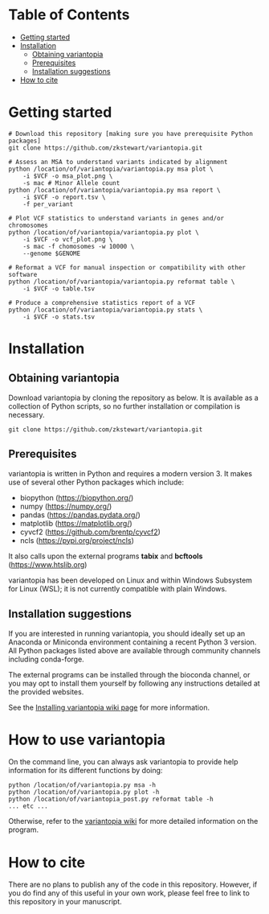 # Table of Contents
- [Getting started](#getting-started)
- [Installation](#installation)
  - [Obtaining variantopia](#obtaining-variantopia)
  - [Prerequisites](#prerequisites)
  - [Installation suggestions](#installation-suggestions)
- [How to cite](#how-to-cite)

# Getting started
```
# Download this repository [making sure you have prerequisite Python packages]
git clone https://github.com/zkstewart/variantopia.git

# Assess an MSA to understand variants indicated by alignment
python /location/of/variantopia/variantopia.py msa plot \
    -i $VCF -o msa_plot.png \
    -s mac # Minor Allele count
python /location/of/variantopia/variantopia.py msa report \
    -i $VCF -o report.tsv \
    -f per_variant

# Plot VCF statistics to understand variants in genes and/or chromosomes
python /location/of/variantopia/variantopia.py plot \
    -i $VCF -o vcf_plot.png \
    -s mac -f chomosomes -w 10000 \
    --genome $GENOME

# Reformat a VCF for manual inspection or compatibility with other software
python /location/of/variantopia/variantopia.py reformat table \
    -i $VCF -o table.tsv

# Produce a comprehensive statistics report of a VCF
python /location/of/variantopia/variantopia.py stats \
    -i $VCF -o stats.tsv
```

# Installation
## Obtaining variantopia
Download variantopia by cloning the repository as below. It is available as a collection of Python scripts, so no further installation or compilation is necessary.

```
git clone https://github.com/zkstewart/variantopia.git
```

## Prerequisites
variantopia is written in Python and requires a modern version 3. It makes use of several other Python packages which include:
- biopython (https://biopython.org/)
- numpy (https://numpy.org/)
- pandas (https://pandas.pydata.org/)
- matplotlib (https://matplotlib.org/)
- cyvcf2 (https://github.com/brentp/cyvcf2)
- ncls (https://pypi.org/project/ncls)

It also calls upon the external programs **tabix** and **bcftools** (https://www.htslib.org)

variantopia has been developed on Linux and within Windows Subsystem for Linux (WSL); it is not currently compatible with plain Windows.

## Installation suggestions
If you are interested in running variantopia, you should ideally set up an Anaconda or Miniconda environment containing a recent Python 3 version. All Python packages listed above are available through community channels including conda-forge.

The external programs can be installed through the bioconda channel, or you may opt to install them yourself by following any instructions detailed at the provided websites.

See the [Installing variantopia wiki page](https://github.com/zkstewart/variantopia/wiki/Installing-variantopia) for more information.

# How to use variantopia
On the command line, you can always ask variantopia to provide help information for its different functions by doing:

```
python /location/of/variantopia.py msa -h
python /location/of/variantopia.py plot -h
python /location/of/variantopia_post.py reformat table -h
... etc ...
```

Otherwise, refer to the [variantopia wiki](https://github.com/zkstewart/variantopia/wiki) for more detailed information on the program.

# How to cite
There are no plans to publish any of the code in this repository. However, if you do find any of this useful in your own work, please feel free to link to this repository in your manuscript.
